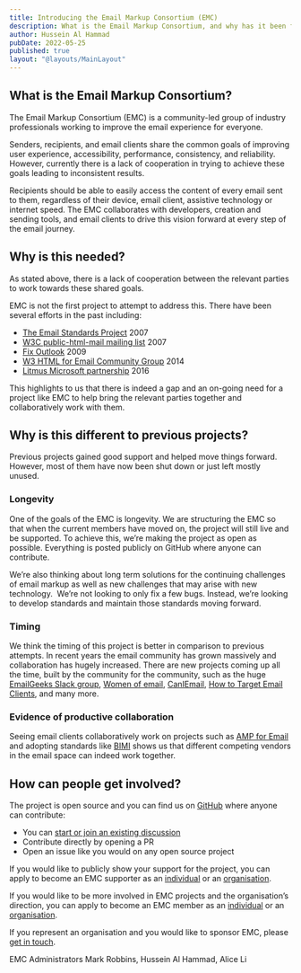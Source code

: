 ```yaml
---
title: Introducing the Email Markup Consortium (EMC)
description: What is the Email Markup Consortium, and why has it been founded
author: Hussein Al Hammad
pubDate: 2022-05-25
published: true
layout: "@layouts/MainLayout"
---
```


## What is the Email Markup Consortium?
The Email Markup Consortium (EMC) is a community-led group of industry professionals working to improve the email experience for everyone.

Senders, recipients, and email clients share the common goals of improving user experience, accessibility, performance, consistency, and reliability. However, currently there is a lack of cooperation in trying to achieve these goals leading to inconsistent results. 

Recipients should be able to easily access the content of every email sent to them, regardless of their device, email client, assistive technology or internet speed. The EMC collaborates with developers, creation and sending tools, and email clients to drive this vision forward at every step of the email journey.

## Why is this needed?
As stated above, there is a lack of cooperation between the relevant parties to work towards these shared goals.

EMC is not the first project to attempt to address this. There have been several efforts in the past including:
- [The Email Standards Project](https://www.w3.org/2007/05/html-mail/html-email-standards) 2007
- [W3C public-html-mail mailing list](https://lists.w3.org/Archives/Public/public-html-mail/2007Feb/) 2007
- [Fix Outlook](https://web.archive.org/web/2014*/Fixoutlook.org)  2009
- [W3 HTML for Email Community Group](https://www.w3.org/community/htmail/) 2014
- [Litmus Microsoft partnership](https://www.litmus.com/blog/litmus-microsoft-partnership-update-2017/) 2016

This highlights to us that there is indeed a gap and an on-going need for a project like EMC to help bring the relevant parties together and collaboratively work with them.

## Why is this different to previous projects?
Previous projects gained good support and helped move things forward. However, most of them have now been shut down or just left mostly unused.   

### Longevity
One of the goals of the EMC is longevity. We are structuring the EMC so that when the current members have moved on, the project will still live and be supported. To achieve this, we’re making the project as open as possible. Everything is posted publicly on GitHub where anyone can contribute.

We’re also thinking about long term solutions for the continuing challenges of email markup as well as new challenges that may arise with new technology.  We’re not looking to only fix a few bugs. Instead, we’re looking to develop standards and maintain those standards moving forward.

### Timing
We think the timing of this project is better in comparison to previous attempts. In recent years the email community has grown massively and collaboration has hugely increased. There are new projects coming up all the time, built by the community for the community, such as the huge [EmailGeeks Slack group](https://email.geeks.chat/), [Women of email](https://womenofemail.org/), [CanIEmail](https://www.caniemail.com/), [How to Target Email Clients](https://howtotarget.email/), and many more. 

### Evidence of productive collaboration
Seeing email clients collaboratively work on projects such as [AMP for Email](https://amp.dev/about/email/) and adopting standards like [BIMI](https://bimigroup.org/) shows us that different competing vendors in the email space can indeed work together.

## How can people get involved?
The project is open source and you can find us on [GitHub](https://github.com/email-markup-consortium) where anyone can contribute:

- You can [start or join an existing discussion](https://github.com/email-markup-consortium/email-markup-consortium/discussions)
- Contribute directly by opening a PR
- Open an issue like you would on any open source project

If you would like to publicly show your support for the project, you can apply to become an EMC supporter as an [individual](https://forms.gle/XVdT3JGUbLZQEHXu6) or an [organisation](https://forms.gle/yifokDd3rfdFRG7i8).

If you would like to be more involved in EMC projects and the organisation’s direction, you can apply to become an EMC member as an [individual](https://forms.gle/XVdT3JGUbLZQEHXu6) or an [organisation](https://forms.gle/yifokDd3rfdFRG7i8).

If you represent an organisation and you would like to sponsor EMC, please [get in touch](https://forms.gle/yifokDd3rfdFRG7i8).


EMC Administrators
Mark Robbins, Hussein Al Hammad, Alice Li